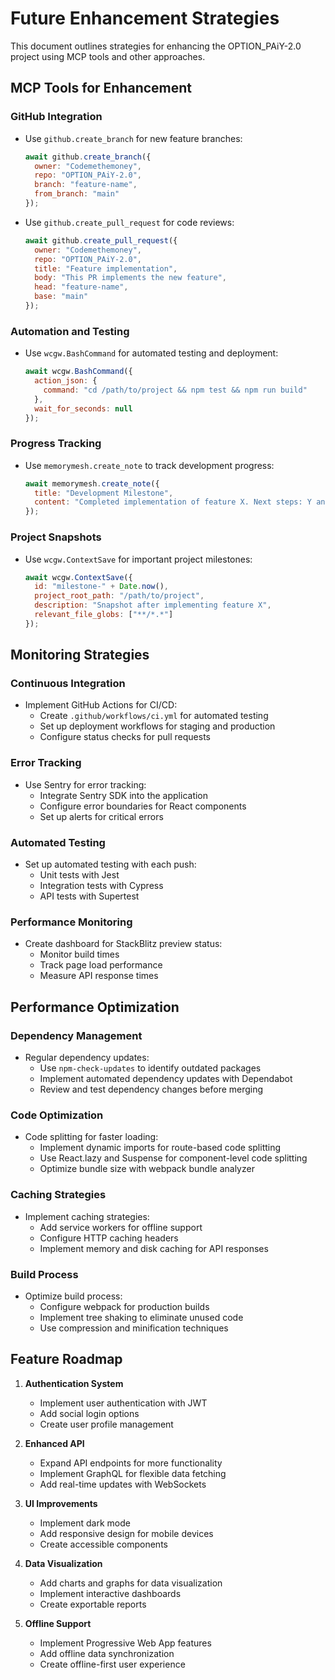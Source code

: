 # Future Enhancement Strategies

This document outlines strategies for enhancing the OPTION_PAiY-2.0 project using MCP tools and other approaches.

## MCP Tools for Enhancement

### GitHub Integration

- Use `github.create_branch` for new feature branches:
  ```javascript
  await github.create_branch({
    owner: "Codemethemoney",
    repo: "OPTION_PAiY-2.0",
    branch: "feature-name",
    from_branch: "main"
  });
  ```

- Use `github.create_pull_request` for code reviews:
  ```javascript
  await github.create_pull_request({
    owner: "Codemethemoney",
    repo: "OPTION_PAiY-2.0",
    title: "Feature implementation",
    body: "This PR implements the new feature",
    head: "feature-name",
    base: "main"
  });
  ```

### Automation and Testing

- Use `wcgw.BashCommand` for automated testing and deployment:
  ```javascript
  await wcgw.BashCommand({
    action_json: { 
      command: "cd /path/to/project && npm test && npm run build" 
    },
    wait_for_seconds: null
  });
  ```

### Progress Tracking

- Use `memorymesh.create_note` to track development progress:
  ```javascript
  await memorymesh.create_note({
    title: "Development Milestone",
    content: "Completed implementation of feature X. Next steps: Y and Z."
  });
  ```

### Project Snapshots

- Use `wcgw.ContextSave` for important project milestones:
  ```javascript
  await wcgw.ContextSave({
    id: "milestone-" + Date.now(),
    project_root_path: "/path/to/project",
    description: "Snapshot after implementing feature X",
    relevant_file_globs: ["**/*.*"]
  });
  ```

## Monitoring Strategies

### Continuous Integration

- Implement GitHub Actions for CI/CD:
  - Create `.github/workflows/ci.yml` for automated testing
  - Set up deployment workflows for staging and production
  - Configure status checks for pull requests

### Error Tracking

- Use Sentry for error tracking:
  - Integrate Sentry SDK into the application
  - Configure error boundaries for React components
  - Set up alerts for critical errors

### Automated Testing

- Set up automated testing with each push:
  - Unit tests with Jest
  - Integration tests with Cypress
  - API tests with Supertest

### Performance Monitoring

- Create dashboard for StackBlitz preview status:
  - Monitor build times
  - Track page load performance
  - Measure API response times

## Performance Optimization

### Dependency Management

- Regular dependency updates:
  - Use `npm-check-updates` to identify outdated packages
  - Implement automated dependency updates with Dependabot
  - Review and test dependency changes before merging

### Code Optimization

- Code splitting for faster loading:
  - Implement dynamic imports for route-based code splitting
  - Use React.lazy and Suspense for component-level code splitting
  - Optimize bundle size with webpack bundle analyzer

### Caching Strategies

- Implement caching strategies:
  - Add service workers for offline support
  - Configure HTTP caching headers
  - Implement memory and disk caching for API responses

### Build Process

- Optimize build process:
  - Configure webpack for production builds
  - Implement tree shaking to eliminate unused code
  - Use compression and minification techniques

## Feature Roadmap

1. **Authentication System**
   - Implement user authentication with JWT
   - Add social login options
   - Create user profile management

2. **Enhanced API**
   - Expand API endpoints for more functionality
   - Implement GraphQL for flexible data fetching
   - Add real-time updates with WebSockets

3. **UI Improvements**
   - Implement dark mode
   - Add responsive design for mobile devices
   - Create accessible components

4. **Data Visualization**
   - Add charts and graphs for data visualization
   - Implement interactive dashboards
   - Create exportable reports

5. **Offline Support**
   - Implement Progressive Web App features
   - Add offline data synchronization
   - Create offline-first user experience
